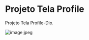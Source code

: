# Projeto Tela Profile
Projeto Tela Profile-Dio.



![image jpeg](https://user-images.githubusercontent.com/106084301/175860096-2ecac081-6644-49c0-b928-940a40cf9b0e.jpeg)
